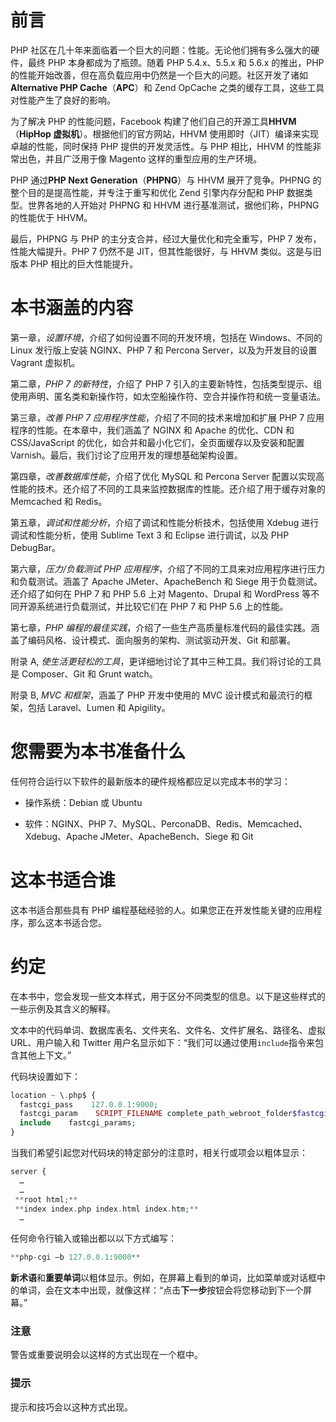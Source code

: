# 前言

PHP 社区在几十年来面临着一个巨大的问题：性能。无论他们拥有多么强大的硬件，最终 PHP 本身都成为了瓶颈。随着 PHP 5.4.x、5.5.x 和 5.6.x 的推出，PHP 的性能开始改善，但在高负载应用中仍然是一个巨大的问题。社区开发了诸如**Alternative PHP Cache**（**APC**）和 Zend OpCache 之类的缓存工具，这些工具对性能产生了良好的影响。

为了解决 PHP 的性能问题，Facebook 构建了他们自己的开源工具**HHVM**（**HipHop 虚拟机**）。根据他们的官方网站，HHVM 使用即时（JIT）编译来实现卓越的性能，同时保持 PHP 提供的开发灵活性。与 PHP 相比，HHVM 的性能非常出色，并且广泛用于像 Magento 这样的重型应用的生产环境。

PHP 通过**PHP Next Generation**（**PHPNG**）与 HHVM 展开了竞争。PHPNG 的整个目的是提高性能，并专注于重写和优化 Zend 引擎内存分配和 PHP 数据类型。世界各地的人开始对 PHPNG 和 HHVM 进行基准测试，据他们称，PHPNG 的性能优于 HHVM。

最后，PHPNG 与 PHP 的主分支合并，经过大量优化和完全重写，PHP 7 发布，性能大幅提升。PHP 7 仍然不是 JIT，但其性能很好，与 HHVM 类似。这是与旧版本 PHP 相比的巨大性能提升。

# 本书涵盖的内容

第一章，*设置环境*，介绍了如何设置不同的开发环境，包括在 Windows、不同的 Linux 发行版上安装 NGINX、PHP 7 和 Percona Server，以及为开发目的设置 Vagrant 虚拟机。

第二章，*PHP 7 的新特性*，介绍了 PHP 7 引入的主要新特性，包括类型提示、组使用声明、匿名类和新操作符，如太空船操作符、空合并操作符和统一变量语法。

第三章，*改善 PHP 7 应用程序性能*，介绍了不同的技术来增加和扩展 PHP 7 应用程序的性能。在本章中，我们涵盖了 NGINX 和 Apache 的优化、CDN 和 CSS/JavaScript 的优化，如合并和最小化它们，全页面缓存以及安装和配置 Varnish。最后，我们讨论了应用开发的理想基础架构设置。

第四章，*改善数据库性能*，介绍了优化 MySQL 和 Percona Server 配置以实现高性能的技术。还介绍了不同的工具来监控数据库的性能。还介绍了用于缓存对象的 Memcached 和 Redis。

第五章，*调试和性能分析*，介绍了调试和性能分析技术，包括使用 Xdebug 进行调试和性能分析，使用 Sublime Text 3 和 Eclipse 进行调试，以及 PHP DebugBar。

第六章，*压力/负载测试 PHP 应用程序*，介绍了不同的工具来对应用程序进行压力和负载测试。涵盖了 Apache JMeter、ApacheBench 和 Siege 用于负载测试。还介绍了如何在 PHP 7 和 PHP 5.6 上对 Magento、Drupal 和 WordPress 等不同开源系统进行负载测试，并比较它们在 PHP 7 和 PHP 5.6 上的性能。

第七章，*PHP 编程的最佳实践*，介绍了一些生产高质量标准代码的最佳实践。涵盖了编码风格、设计模式、面向服务的架构、测试驱动开发、Git 和部署。

附录 A, *使生活更轻松的工具*，更详细地讨论了其中三种工具。我们将讨论的工具是 Composer、Git 和 Grunt watch。

附录 B, *MVC 和框架*，涵盖了 PHP 开发中使用的 MVC 设计模式和最流行的框架，包括 Laravel、Lumen 和 Apigility。

# 您需要为本书准备什么

任何符合运行以下软件的最新版本的硬件规格都应足以完成本书的学习：

+   操作系统：Debian 或 Ubuntu

+   软件：NGINX、PHP 7、MySQL、PerconaDB、Redis、Memcached、Xdebug、Apache JMeter、ApacheBench、Siege 和 Git

# 这本书适合谁

这本书适合那些具有 PHP 编程基础经验的人。如果您正在开发性能关键的应用程序，那么这本书适合您。

# 约定

在本书中，您会发现一些文本样式，用于区分不同类型的信息。以下是这些样式的一些示例及其含义的解释。

文本中的代码单词、数据库表名、文件夹名、文件名、文件扩展名、路径名、虚拟 URL、用户输入和 Twitter 用户名显示如下：“我们可以通过使用`include`指令来包含其他上下文。”

代码块设置如下：

```php
location ~ \.php$ {
  fastcgi_pass    127.0.0.1:9000;
  fastcgi_param    SCRIPT_FILENAME complete_path_webroot_folder$fastcgi_script_name;
  include    fastcgi_params;
}
```

当我们希望引起您对代码块的特定部分的注意时，相关行或项会以粗体显示：

```php
server {
  …
  …
 **root html;**
 **index index.php index.html index.htm;**
  …
```

任何命令行输入或输出都以以下方式编写：

```php
**php-cgi –b 127.0.0.1:9000**

```

**新术语**和**重要单词**以粗体显示。例如，在屏幕上看到的单词，比如菜单或对话框中的单词，会在文本中出现，就像这样：“点击**下一步**按钮会将您移动到下一个屏幕。”

### 注意

警告或重要说明会以这样的方式出现在一个框中。

### 提示

提示和技巧会以这种方式出现。
